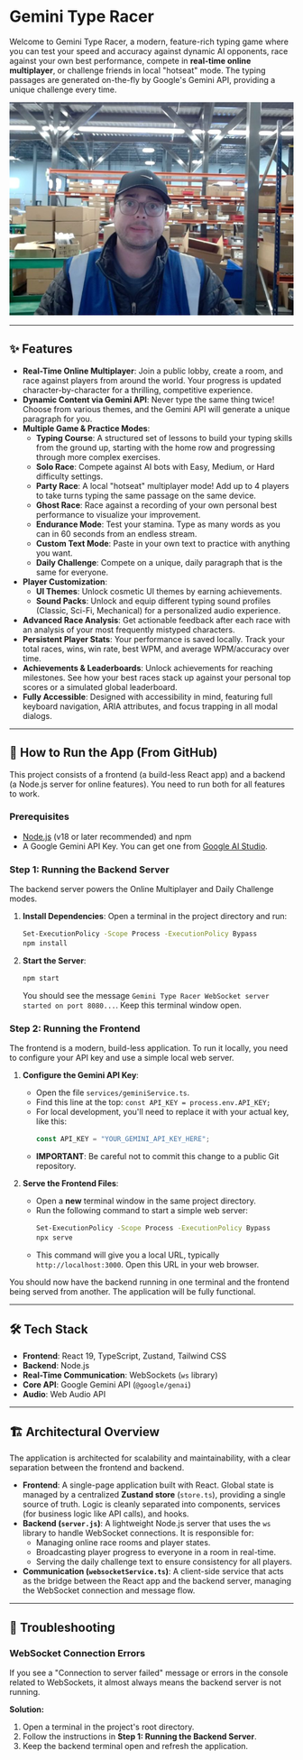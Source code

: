 
# Gemini Type Racer

Welcome to Gemini Type Racer, a modern, feature-rich typing game where you can test your speed and accuracy against dynamic AI opponents, race against your own best performance, compete in **real-time online multiplayer**, or challenge friends in local "hotseat" mode. The typing passages are generated on-the-fly by Google's Gemini API, providing a unique challenge every time.

![Gemini Type Racer Gameplay](typeracer.jpg)

---

## ✨ Features

- **Real-Time Online Multiplayer**: Join a public lobby, create a room, and race against players from around the world. Your progress is updated character-by-character for a thrilling, competitive experience.
- **Dynamic Content via Gemini API**: Never type the same thing twice! Choose from various themes, and the Gemini API will generate a unique paragraph for you.
- **Multiple Game & Practice Modes**:
    - **Typing Course**: A structured set of lessons to build your typing skills from the ground up, starting with the home row and progressing through more complex exercises.
    - **Solo Race**: Compete against AI bots with Easy, Medium, or Hard difficulty settings.
    - **Party Race**: A local "hotseat" multiplayer mode! Add up to 4 players to take turns typing the same passage on the same device.
    - **Ghost Race**: Race against a recording of your own personal best performance to visualize your improvement.
    - **Endurance Mode**: Test your stamina. Type as many words as you can in 60 seconds from an endless stream.
    - **Custom Text Mode**: Paste in your own text to practice with anything you want.
    - **Daily Challenge**: Compete on a unique, daily paragraph that is the same for everyone.
- **Player Customization**:
    - **UI Themes**: Unlock cosmetic UI themes by earning achievements.
    - **Sound Packs**: Unlock and equip different typing sound profiles (Classic, Sci-Fi, Mechanical) for a personalized audio experience.
- **Advanced Race Analysis**: Get actionable feedback after each race with an analysis of your most frequently mistyped characters.
- **Persistent Player Stats**: Your performance is saved locally. Track your total races, wins, win rate, best WPM, and average WPM/accuracy over time.
- **Achievements & Leaderboards**: Unlock achievements for reaching milestones. See how your best races stack up against your personal top scores or a simulated global leaderboard.
- **Fully Accessible**: Designed with accessibility in mind, featuring full keyboard navigation, ARIA attributes, and focus trapping in all modal dialogs.

---

## 🚀 How to Run the App (From GitHub)

This project consists of a frontend (a build-less React app) and a backend (a Node.js server for online features). You need to run both for all features to work.

### Prerequisites
- [Node.js](https://nodejs.org/) (v18 or later recommended) and npm
- A Google Gemini API Key. You can get one from [Google AI Studio](https://aistudio.google.com/app/apikey).

### Step 1: Running the Backend Server

The backend server powers the Online Multiplayer and Daily Challenge modes.

1.  **Install Dependencies**: Open a terminal in the project directory and run:
    ```bash
    Set-ExecutionPolicy -Scope Process -ExecutionPolicy Bypass
    npm install
    ```

2.  **Start the Server**:
    ```bash
    npm start
    ```
    You should see the message `Gemini Type Racer WebSocket server started on port 8080...`. Keep this terminal window open.

### Step 2: Running the Frontend

The frontend is a modern, build-less application. To run it locally, you need to configure your API key and use a simple local web server.

1.  **Configure the Gemini API Key**:
    -   Open the file `services/geminiService.ts`.
    -   Find this line at the top: `const API_KEY = process.env.API_KEY;`
    -   For local development, you'll need to replace it with your actual key, like this:
        ```javascript
        const API_KEY = "YOUR_GEMINI_API_KEY_HERE";
        ```
    -   **IMPORTANT**: Be careful not to commit this change to a public Git repository.

2.  **Serve the Frontend Files**:
    -   Open a **new** terminal window in the same project directory.
    -   Run the following command to start a simple web server:
        ```bash
        Set-ExecutionPolicy -Scope Process -ExecutionPolicy Bypass
        npx serve
        ```
    -   This command will give you a local URL, typically `http://localhost:3000`. Open this URL in your web browser.

You should now have the backend running in one terminal and the frontend being served from another. The application will be fully functional.

---

## 🛠️ Tech Stack

-   **Frontend**: React 19, TypeScript, Zustand, Tailwind CSS
-   **Backend**: Node.js
-   **Real-Time Communication**: WebSockets (`ws` library)
-   **Core API**: Google Gemini API (`@google/genai`)
-   **Audio**: Web Audio API

---

## 🏗️ Architectural Overview

The application is architected for scalability and maintainability, with a clear separation between the frontend and backend.

-   **Frontend**: A single-page application built with React. Global state is managed by a centralized **Zustand store** (`store.ts`), providing a single source of truth. Logic is cleanly separated into components, services (for business logic like API calls), and hooks.
-   **Backend (`server.js`)**: A lightweight Node.js server that uses the `ws` library to handle WebSocket connections. It is responsible for:
    -   Managing online race rooms and player states.
    -   Broadcasting player progress to everyone in a room in real-time.
    -   Serving the daily challenge text to ensure consistency for all players.
-   **Communication (`websocketService.ts`)**: A client-side service that acts as the bridge between the React app and the backend server, managing the WebSocket connection and message flow.

---

## 🐛 Troubleshooting

### WebSocket Connection Errors

If you see a "Connection to server failed" message or errors in the console related to WebSockets, it almost always means the backend server is not running.

**Solution:**
1.  Open a terminal in the project's root directory.
2.  Follow the instructions in **Step 1: Running the Backend Server**.
3.  Keep the backend terminal open and refresh the application.
